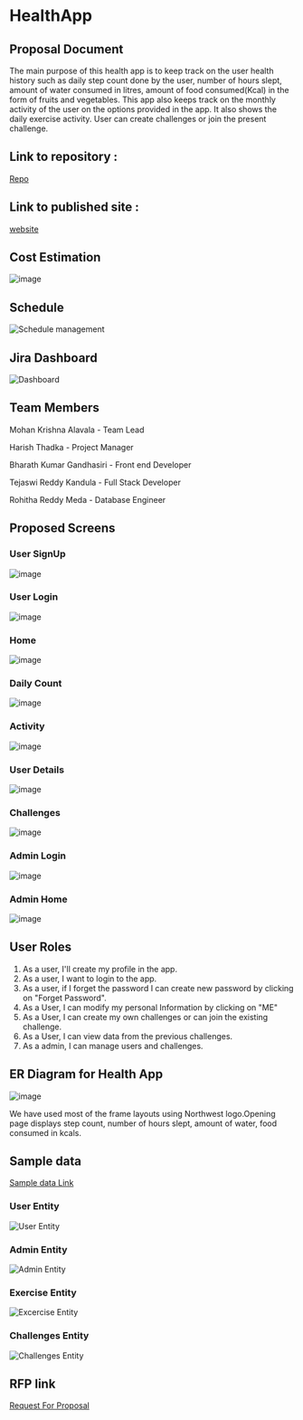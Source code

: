 # HealthApp
## Proposal Document
The main purpose of this health app is to keep track on the user health history such as daily step count done by the user, number of hours slept, amount of water consumed in litres, amount of food consumed(Kcal) in the form of fruits and vegetables. This app also keeps track on the monthly activity of the user on the options provided in the app. It also shows the daily exercise activity. User can create challenges or join the present challenge.

## Link to repository :

[Repo](https://github.com/Mohanalavala/HealthApp)

## Link to published site :

[website](https://mohanalavala.github.io/HealthApp/)

## Cost Estimation

![image](https://github.com/Mohanalavala/HealthApp/blob/master/CostEstimation.png?raw=true)

## Schedule

![Schedule management](https://github.com/Mohanalavala/HealthApp/blob/master/ScheduleManagement.png?raw=true)

## Jira Dashboard
![Dashboard](https://github.com/Mohanalavala/HealthApp/blob/master/JiraDashboard.png?raw=true)

## Team Members

  Mohan Krishna Alavala    - Team Lead

  Harish Thadka            - Project Manager

  Bharath Kumar Gandhasiri - Front end Developer

  Tejaswi Reddy Kandula    - Full Stack Developer

  Rohitha Reddy Meda       - Database Engineer
 
  
## Proposed Screens

### User SignUp  
![image](https://github.com/Mohanalavala/HealthApp/blob/master/Proposed%20Screens/User%20signup.png?raw=true)  
  
### User Login  
![image](https://github.com/Mohanalavala/HealthApp/blob/master/Proposed%20Screens/User%20Login.png?raw=true)  

### Home  
![image](https://github.com/Mohanalavala/HealthApp/blob/master/Proposed%20Screens/Home.png?raw=true)  

### Daily Count
![image](https://github.com/Mohanalavala/HealthApp/blob/master/Proposed%20Screens/Daily%20count.png?raw=true)   

### Activity  
![image](https://github.com/Mohanalavala/HealthApp/blob/master/Proposed%20Screens/Activity.png?raw=true)  
  
  ### User Details
  ![image](https://github.com/Mohanalavala/HealthApp/blob/master/Proposed%20Screens/User%20Details.png?raw=true)

  ### Challenges  
  ![image](https://github.com/Mohanalavala/HealthApp/blob/master/Proposed%20Screens/Challenges.png?raw=true) 

  ### Admin Login  
  ![image](https://github.com/Mohanalavala/HealthApp/blob/master/Proposed%20Screens/Admin%20login.png?raw=true) 

  ### Admin Home
  ![image](https://github.com/Mohanalavala/HealthApp/blob/master/Proposed%20Screens/Admin%20Home.png?raw=true)  

 
## User Roles
1. As a user, I'll create my profile in the app.    
1. As a user, I want to login to the app. 
1. As a user, if I forget the password I can create new password by clicking on "Forget Password".  
1. As a User, I can modify my personal Information by clicking on "ME"
1. As a User, I can create my own challenges or can join the existing challenge.  
1. As a User, I can view data from the previous challenges.
1. As a admin, I can manage users and challenges.

## ER Diagram for Health App
![image](https://github.com/Mohanalavala/HealthApp/blob/master/A01_%20ER%20Review%20-%20%20Blank%20ERD%20%26%20Data%20Flow.png?raw=true)

We have used most of the frame layouts using Northwest logo.Opening page displays step count, number of hours slept, amount of water, food consumed in kcals.

## Sample data

[Sample data Link](https://github.com/Mohanalavala/HealthApp/blob/master/Health%20App%20sample%20data.xlsx)

### User Entity
![User Entity](https://github.com/Mohanalavala/HealthApp/blob/master/SampleData%20Screens/UserEntity.png?raw=true)

### Admin Entity
![Admin Entity](https://github.com/Mohanalavala/HealthApp/blob/master/SampleData%20Screens/AdminEntity.png?raw=true)

### Exercise Entity
![Excercise Entity](https://github.com/Mohanalavala/HealthApp/blob/master/SampleData%20Screens/ExerciseEntity.png?raw=true)

### Challenges Entity
![Challenges Entity](https://github.com/Mohanalavala/HealthApp/blob/master/SampleData%20Screens/ChallanesEntity.png?raw=true)

## RFP link
[Request For Proposal](https://github.com/cbadami/rfp-health-and-wellness/blob/master/rfp-health-and-wellness.md)

